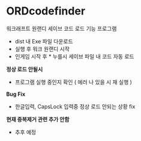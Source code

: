 # ORDcodefinder

워크래프트 원랜디 세이브 코드 로드 기능 프로그램

* dist 내 Exe 파일 다운로드
* 실행 후 워크 원랜디 시작
* 인게임 시작 후 * 누를시 세이브 파일 내 코드 자동 로드

**정상 로드 안될시**
 * 프로그램 실행 중인지 확인 ( 에러 나 있을 시 재 실행 )

**Bug Fix**
- 한글입력, CapsLock 입력중 정상 로드 안되는 상황 fix

**현재 중복제거 관련 추가 안함**
- 추후 예정
